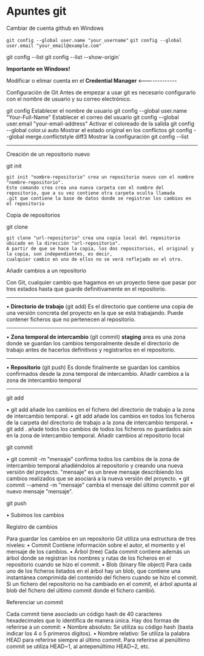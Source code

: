 # Apuntes git

Cambiar de cuenta github en Windows

`git config --global user.name "your_username"`	
`git config --global user.email "your_email@example.com"`

git config --list
git config --list --show-origin`

**Importante en Windows!**

Modificar o elimar cuenta en el **Credential Manager**  <-------------

Configuración de Git
Antes de empezar a usar git es necesario configurarlo con el nombre de usuario y su correo electrónico.

git config
Establecer el nombre de usuario
git config --global user.name "Your-Full-Name"
Establecer el correo del usuario
git config --global user.email "your-email-address"
Activar el coloreado de la salida
git config --global color.ui auto
Mostrar el estado original en los conflictos
git config --global merge.conflictstyle diff3
Mostrar la configuración
git config --list

________________________________________

Creación de un repositorio nuevo

git init

    git init "nombre-repositorio" crea un repositorio nuevo con el nombre "nombre-repositorio".
    Este comando crea crea una nueva carpeta con el nombre del repositorio, que a su vez contiene otra carpeta oculta llamada 
	.git que contiene la base de datos donde se registran los cambios en el repositorio
            
Copia de repositorios

git clone

	git clone "url-repositorio" crea una copia local del repositorio ubicado en la dirección "url-repositorio".
	A partir de que se hace la copia, los dos repositorios, el original y la copia, son independientes, es decir, 
	cualquier cambio en uno de ellos no se verá reflejado en el otro.
        
Añadir cambios a un repositorio

Con Git, cualquier cambio que hagamos en un proyecto tiene que pasar por tres estados hasta que guarde definitivamente en el repositorio.
________________________________________
•	**Directorio de trabajo** (git add) Es el directorio que contiene una copia de una versión concreta del proyecto en la que se está trabajando. Puede contener ficheros que no pertenecen al repositorio.
________________________________________
•	**Zona temporal de intercambio** (git commit) **staging** area  es una zona donde se guardan los cambios temporalmente desde el directorio de trabajo antes de hacerlos definitivos y registrarlos en el repositorio.
________________________________________
•	**Repositorio** (git push) Es donde finalmente se guardan los cambios confirmados desde la zona temporal de intercambio.
Añadir cambios a la zona de intercambio temporal
________________________________________
git add

•	git add <fichero> añade los cambios en el fichero <fichero> del directorio de trabajo a la zona de intercambio temporal.
•	git add <carpeta> añade los cambios en todos los ficheros de la carpeta <carpeta> del directorio de trabajo a la zona de intercambio temporal.
•	git add . añade todos los cambios de todos los ficheros no guardados aún en la zona de intercambio temporal.
Añadir cambios al repositorio local

git commit

•	git commit -m "mensaje" confirma todos los cambios de la zona de intercambio temporal añadiéndolos al repositorio y creando una nueva versión del proyecto. "mensaje" es un breve mensaje describiendo los cambios realizados que se asociará a la nueva versión del proyecto.
•	git commit --amend -m "mensaje" cambia el mensaje del último commit por el nuevo mensaje "mensaje".

git push

•	Subimos los cambios

Registro de cambios

Para guardar los cambios en un repositorio Git utiliza una estructura de tres niveles:
•	Commit Contiene información sobre el autor, el momento y el mensaje de los cambios.
•	Árbol (tree) Cada commit contiene además un árbol donde se registran los nombres y rutas de los ficheros en el repositorio cuando se hizo el commit.
•	Blob (binary file object) Para cada uno de los ficheros listados en el árbol hay un blob, que contiene una instantánea comprimida del contenido del fichero cuando se hizo el commit.
Si un fichero del repositorio no ha cambiado en el commit, el árbol apunta al blob del fichero del último commit donde el fichero cambió.

Referenciar un commit

Cada commit tiene asociado un código hash de 40 caracteres hexadecimales que lo identifica de manera única. Hay dos formas de referirse a un commit:
•	Nombre absoluto: Se utiliza su código hash (basta indicar los 4 o 5 primeros dígitos).
•	Nombre relativo: Se utiliza la palabra HEAD para referirse siempre al último commit. Para referirse al penúltimo commit se utiliza HEAD~1, al antepenúltimo HEAD~2, etc.
